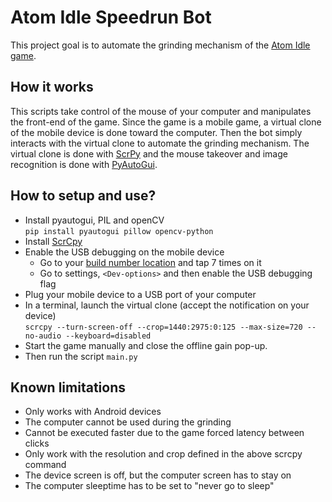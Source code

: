 # Atom Idle Speedrun Bot

This project goal is to automate the grinding mechanism of the [Atom Idle game](https://play.google.com/store/apps/details?id=com.AG.atomMerge&hl=en).

## How it works
This scripts take control of the mouse of your computer and manipulates the front-end of the game.
Since the game is a mobile game, a virtual clone of the mobile device is done toward the computer.
Then the bot simply interacts with the virtual clone to automate the grinding mechanism.
The virtual clone is done with [ScrPy](https://scrcpy.org/) and the mouse takeover and image recognition is done with [PyAutoGui](https://pyautogui.readthedocs.io/en/latest/).

## How to setup and use?
* Install pyautogui, PIL and openCV  
```pip install pyautogui pillow opencv-python```
* Install [ScrCpy](https://scrcpy.org/)
* Enable the USB debugging on the mobile device
  * Go to your [build number location](https://developer.android.com/studio/debug/dev-options) and tap 7 times on it
  * Go to settings, `<Dev-options>` and then enable the USB debugging flag
* Plug your mobile device to a USB port of your computer
* In a terminal, launch the virtual clone (accept the notification on your device)   
`scrcpy --turn-screen-off --crop=1440:2975:0:125 --max-size=720 --no-audio --keyboard=disabled`
* Start the game manually and close the offline gain pop-up.
* Then run the script `main.py`

## Known limitations
* Only works with Android devices
* The computer cannot be used during the grinding
* Cannot be executed faster due to the game forced latency between clicks
* Only work with the resolution and crop defined in the above scrcpy command
* The device screen is off, but the computer screen has to stay on
* The computer sleeptime has to be set to "never go to sleep"
